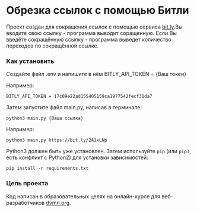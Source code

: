 # Обрезка ссылок с помощью Битли

Проект создан для сокращения ссылок с помощью сервиса
[bit.ly](https://app.bitly.com/Bn88hXs4s9J/dashboard/).Вы вводите свою ссылку - программа выводит соращенную. Если Вы введёте сокращённую ссылку - программа выведет количество переходов по сокращённой ссылке.

### Как установить

Создайте файл .env и напишите в нём BITLY_API_TOKEN = {Ваш токен} 

Например:

```BITLY_API_TOKEN = 17c09e22ad155405159ca1977542fecf31da7```

Затем запустите файл main.py, написав в терминале:

```python3 main.py {Ваша ссылка}```

Например:

```pythom3 main,py https://bit.ly/2A1xLNp```



Python3 должен быть уже установлен. 
Затем используйте `pip` (или `pip3`, есть конфликт с Python2) для установки зависимостей:
```
pip install -r requirements.txt
```

### Цель проекта

Код написан в образовательных целях на онлайн-курсе для веб-разработчиков [dvmn.org](https://dvmn.org/).